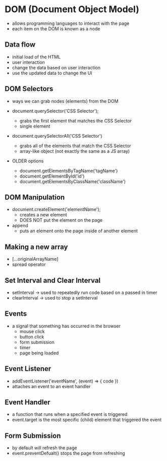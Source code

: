 # DOM (Document Object Model)

- allows programming languages to interact with the page
- each item on the DOM is known as a node

## Data flow

- initial load of the HTML
- user interaction
- change the data based on user interaction
- use the updated data to change the UI

## DOM Selectors

- ways we can grab nodes (elements) from the DOM
- document.querySelector('CSS Selector');
  - grabs the first element that matches the CSS Selector
  - single element
- document.querySelectorAll('CSS Selector')
  - grabs all of the elements that match the CSS Selector
  - array-like object (not exactly the same as a JS array)

- OLDER options
  - document.getElementsByTagName('tagName')
  - document.getElementById('id')
  - document.getElementsByClassName('className')

## DOM Manipulation

- document.createElement('elementName');
  - creates a new element
  - DOES NOT put the element on the page
- append
  - puts an element onto the page inside of another element

## Making a new array

- [...originalArrayName]
- spread operator

## Set Interval and Clear Interval

- setInterval -> used to repeatedly run code based on a passed in timer
- clearInterval -> used to stop a setInterval

## Events

- a signal that something has occurred in the browser
  - mouse click
  - button click
  - form submission
  - timer
  - page being loaded

## Event Listener

- addEventListener('eventName', (event) => { code })
- attaches an event to an event handler

## Event Handler

- a function that runs when a specified event is triggered
- event.target is the most specific (child) element that triggered the event

## Form Submission

- by default will refresh the page
- event.preventDefualt() stops the page from refreshing